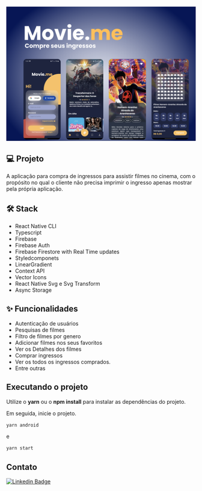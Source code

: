 
![cover](.github/cover.png?style=flat)


## 💻 Projeto
A aplicação para compra de ingressos para assistir filmes no cinema, com o propósito no qual o cliente não precisa imprimir o ingresso apenas mostrar pela própria aplicação.


## :hammer_and_wrench: Stack

- React Native CLI
- Typescript
- Firebase
- Firebase Auth
- Firebase Firestore with Real Time updates
- Styledcomponets
- LinearGradient
- Context API
- Vector Icons
- React Native Svg e Svg Transform
- Async Storage


## ✨ Funcionalidades

- Autenticação de usuários
- Pesquisas de filmes
- Filtro de filmes por genero
- Adicionar filmes nos seus favoritos
- Ver os Detalhes dos filmes
- Comprar ingressos
- Ver os todos os ingressos comprados.
- Entre outras


## Executando o projeto

Utilize o **yarn** ou o **npm install** para instalar as dependências do projeto.

Em seguida, inicie o projeto.

```cl
yarn android 
```
e
```cl
yarn start 
```



## Contato 
 
[![Linkedin Badge](https://img.shields.io/badge/-Luccas%20Alves%20Santos-6633cc?style=flat-square&logo=Linkedin&logoColor=white&link=https://www.linkedin.com/in/rodrigo-gon%C3%A7alves-santana/)](https://www.linkedin.com/in/luccasals/) 
</div>
